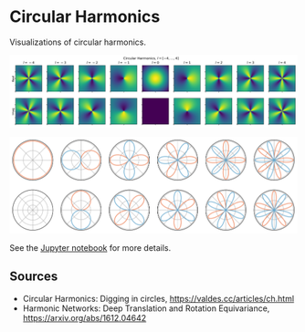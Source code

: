 # Circular Harmonics

Visualizations of circular harmonics.

![Circular Harmonics](img/circular_harmonics.png)

![Circular Harmonics Polar](img/circular_harmonics_polar.png)

See the [Jupyter notebook](src/circular_harmonics.ipynb) for more details.

## Sources

- Circular Harmonics: Digging in circles, https://valdes.cc/articles/ch.html
- Harmonic Networks: Deep Translation and Rotation Equivariance, https://arxiv.org/abs/1612.04642
